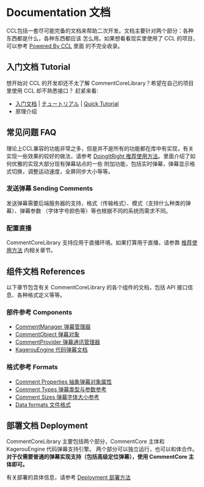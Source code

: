 # Documentation 文档

CCL包括一套尽可能完备的文档来帮助二次开发。文档主要针对两个部分：各种东西都是什么，各种东西都应该
怎么用。如果想看看现实里使用了 CCL 的项目，可以参考 [Powered By CCL](PoweredByCCL.md) 里面
的不完全收录。

## 入门文档 Tutorial
想开始对 CCL 的开发却还不太了解 CommentCoreLibrary？希望在自己的项目里使用 CCL 却不熟悉接口？
赶紧来看:

- [入门文档](Tutorial.zh_CN.md) | [チュートリアル](Tutorial.ja_JP.md) |
    [Quick Tutorial](Tutorial.md)
- 原理介绍

## 常见问题 FAQ
理论上CCL兼容的功能非常之多，但是并不是所有的功能都在库中有实现，有关实现一些效果的较好的做法，请参考
[DoingItRight 推荐使用方法](DoingItRight.md)。里面介绍了如何优雅的实现大部分现有弹幕站点的一些
附加功能，包括实时弹幕，弹幕显示格式切换，调整运动速度，全屏同步大小等等。

### 发送弹幕 Sending Comments
发送弹幕需要后端服务器的支持，格式（传输格式）、模式（支持什么种类的弹幕）、弹幕参数
（字体字号颜色等）等也根据不同的系统而需求不同。

### 配置直播
CommentCoreLibrary 支持应用于直播环境。如果打算用于直播，请参靠
[推荐使用方法](DoingItRight.md) 内相关章节。

## 组件文档 References
以下章节包含有关 CommentCoreLibrary 的各个组件的文档，包括 API 接口信息、各种格式定义等等。

### 部件参考 Components
- [CommentManager 弹幕管理器](CommentManager.md)
- [CommentObject 弹幕对象](CommentObject.md)
- [CommentProvider 弹幕通讯管理器](CommentProvider.md)
- [KagerouEngine 代码弹幕文档](scripting/Readme.md)

### 格式参考 Formats
- [Comment Properties 抽象弹幕对象属性](CommentProperties.md)
- [Comment Types 弹幕类型与参数参考](CommentTypes.md)
- [Comment Sizes 弹幕字体大小参考](CommentSizes.md)
- [Data formats 文件格式](data-formats/)

## 部署文档 Deployment
CommentCoreLibrary 主要包括两个部分，CommentCore 主体和 KagerouEngine 代码弹幕支持引擎。
两个部分可以独立运行，也可以和体合作。 **对于仅需要普通的弹幕实现支持（包括高级定位弹幕），使用
CommentCore 主体即可。**

有关部署的具体信息，请参考 [Deployment 部署方法](Deployment.md)
